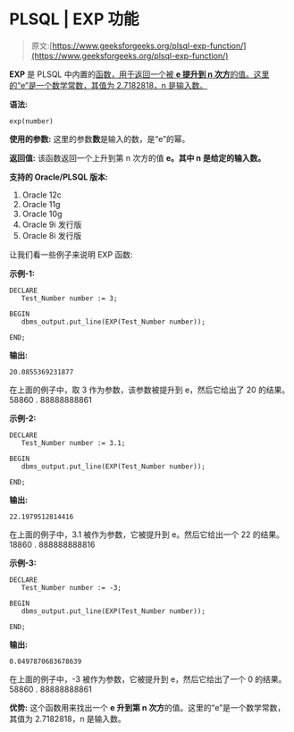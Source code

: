 # PLSQL | EXP 功能

> 原文:[https://www.geeksforgeeks.org/plsql-exp-function/](https://www.geeksforgeeks.org/plsql-exp-function/)

**EXP** 是 PLSQL 中内置的[函数，用于返回一个被 **e 提升到 n 次方**的值。这里的“e”是一个数学常数，其值为 2.7182818，n 是输入数。](https://www.geeksforgeeks.org/functions-in-plsql/)

**语法:**

```
exp(number)
```

**使用的参数:**
这里的参数**数**是输入的数，是“e”的幂。

**返回值:**
该函数返回一个上升到第 n 次方的值 **e。其中 n 是给定的输入数。**

**支持的 Oracle/PLSQL 版本:**

1.  Oracle 12c
2.  Oracle 11g
3.  Oracle 10g
4.  Oracle 9i 发行版
5.  Oracle 8i 发行版

让我们看一些例子来说明 EXP 函数:

**示例-1:**

```
DECLARE 
   Test_Number number := 3;

BEGIN 
   dbms_output.put_line(EXP(Test_Number number)); 

END;  
```

**输出:**

```
20.0855369231877
```

在上面的例子中，取 3 作为参数，该参数被提升到 e，然后它给出了 20 的结果。58860 . 88888888861

**示例-2:**

```
DECLARE 
   Test_Number number := 3.1;

BEGIN 
   dbms_output.put_line(EXP(Test_Number number)); 

END;  
```

**输出:**

```
22.1979512814416
```

在上面的例子中，3.1 被作为参数，它被提升到 e。然后它给出一个 22 的结果。18860 . 888888888816

**示例-3:**

```
DECLARE 
   Test_Number number := -3;

BEGIN 
   dbms_output.put_line(EXP(Test_Number number)); 

END; 
```

**输出:**

```
0.0497870683678639
```

在上面的例子中，-3 被作为参数，它被提升到 e，然后它给出了一个 0 的结果。58860 . 88888888861

**优势:**
这个函数用来找出一个 **e 升到第 n 次方**的值。这里的“e”是一个数学常数，其值为 2.7182818，n 是输入数。